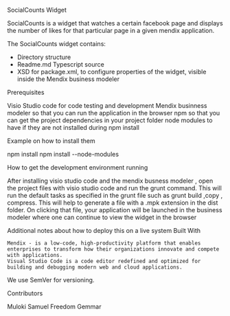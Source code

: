 SocialCounts Widget

SocialCounts is a widget that watches a certain facebook page and displays the number of likes for that particular page in a given mendix application.


The SocialCounts widget contains:
- Directory structure
- Readme.md
 Typescript source
- XSD for package.xml, to configure properties of the widget, visible inside the
 Mendix business modeler

Prerequisites

Visio Studio code for code testing and development
Mendix businness modeler so that you can run the application in the browser
npm so that you can get the project dependencies in your project folder
node modules to have if they are not installed during npm install

Example on how to install them

npm install
npm install --node-modules

How to get the development environment running

After installing visio studio code and the mendix busness modeler , open the project files with visio studio code and run the grunt command. This will run the default tasks as specified in the grunt file such as grunt build ,copy , compress. 
This will  help to generate a file with a .mpk extension in the dist folder. On clicking that file, your application will be launched in the business modeler where one can continue to view the widget in the browser


Additional notes about how to deploy this on a live system
Built With

    Mendix - is a low-code, high-productivity platform that enables enterprises to transform how their organizations innovate and compete with applications.
    Visual Studio Code is a code editor redefined and optimized for building and debugging modern web and cloud applications.

We use SemVer for versioning.

Contributors

Muloki Samuel
Freedom Gemmar




